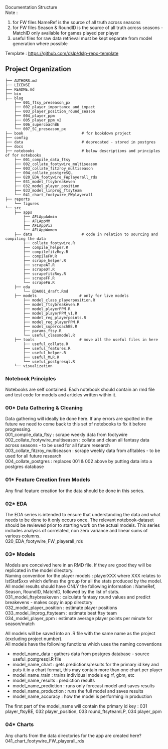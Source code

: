 
Documentation Structure  
Note : 
1. for FW files NameRef is the source of all truth across seasons    
2. for FW files Season & RoundID is the source of all truth across seasons - MatchID only available for games played per player
3. useful files for raw data retrieval must be kept separate from model generation where possible

Template : https://github.com/dslp/dslp-repo-template  

Project Organization
--------------------

    
    ├── AUTHORS.md  
    ├── LICENSE  
    ├── README.md  
    ├── bin  
    ├── blog
        ├── 001_ftsy_preseason_px
        ├── 002_player_importance_and_impact
        ├── 003_player_position_round_season
        ├── 004_player_ppm
        ├── 005_player_ppm_v2
        ├── 006_supercoachBE
        └── 007_SC_preseason_px   
    ├── book                          # for bookdown project        
    ├── config  
    ├── data                          # deprecated - stored in postgres                              
    ├── docs  
    ├── notebooks                     # below descriptions and principles of for notebooks  
        ├── 001_compile_data_ftsy
        ├── 002_collate_footywire_multiseason
        ├── 003_collate_fitzroy_multiseason
        ├── 004_collate_postgreSQL
        ├── 020_EDA_footywire_FWplayerall_rds
        ├── 031_model_ftsybreakeven
        ├── 032_model_player_position
        ├── 033_model_linprog_ftsyteam
        └── 041_chart_footywire_FWplayerall  
    ├── reports  
        └── figures  
    └── src  
        ├── apps  
            ├── AFLAppAdmin
            ├── AFLAppMM
            ├── AFLAppViz
            └── AFLAppWomen
        ├── data                      # code in relation to sourcing and compiling the data  
            ├── collate_footywire.R  
            ├── compile_helper.R  
            ├── compilefitzRoy.R              
            ├── compileFW.R  
            ├── scrape_helper.R  
            ├── scrapeAT.R  
            ├── scrapeDT.R  
            ├── scrapefitzRoy.R  
            ├── scrapeFF.R              
            └── scrapeFW.R          
        ├── eda  
            └── EDA001_draft.Rmd          
        ├── models                   # only for live models  
            ├── model_class_playerposition.R        
            ├── model_ftsybreakeven.R
            ├── model_playerPPM.R
            ├── model_playerPPM_v1.R
            ├── model_reg_playerpoints.R
            ├── model_reg_playerPPM.R
            ├── model_supercoachBE.R
            ├── params_ftsy.R
            └── useful_classmodel.R           
        ├── tools                    # move all the useful files in here
            ├── useful_collate.R
            ├── useful_features.R
            ├── useful_helper.R
            ├── useful_MLR.R
            └── useful_postgresql.R            
        └── visualization    
        
        


### Notebook Principles  
Notebooks are self contained.  Each notebook should contain an rmd file and test code for models and articles written within it.  


### 00* Data Gathering & Cleaning   
Data gathering will ideally be done here.  If any errors are spotted in the future we need to come back to this set of notebooks to fix it before progressing.  
001_compile_data_ftsy : scrape weekly data from footywire  
002_collate_footywire_multiseason : collate and clean all fantasy data across seasons - to be used for all future research  
003_collate_fitzroy_multiseason : scrape weekly data from afltables - to be used for all future research   
004_collate_postgres : replaces 001 & 002 above by putting data into a postgres database
  
  
### 01* Feature Creation from Models   
Any final feature creation for the data should be done in this series.  


### 02* EDA    
The EDA series is intended to ensure that understanding the data and what needs to be done to it only occurs once.  The relevant notebook-dataset should be reviewed prior to starting work on the actual models.  This series includes analysis of correlated, non zero variance and linear sums of various columns.  
020_EDA_footywire_FW_playerall_rds


### 03* Models  
Models are conceived here in an RMD file.  If they are good they will be replicated in the model directory.  
Naming convention for the player models : playerXXX where XXX relates to lstStat$xxx which defines the group for all the stats produced by the model.  
All model results should have ONLY the following information : NameRef, Season, RoundID, MatchID, followed by the list of stats.
031_model_ftsybreakeven : calculate fantasy round values and predict breakevens - makes copy in app directory   
032_model_player_position : estimate player positions  
033_model_linprog_ftsyteam : estimate best ftsy team  
034_model_player_ppm : estimate average player points per minute for season/match

All models will be saved into an .R file with the same name as the project (excluding project number).  
All models have the following functions which uses the naming conventions  
* model_name_data : gathers data from postgres database - source useful_postgresql.R file  
* model_name_chart : gets predictions/results for the primary id key and puts it in a chart format, this may contain more than one chart per player  
* model_name_train : trains individual models eg rf, gbm, etc
* model_name_results : prediction results
* model_name_prediction : runs only forecast model and saves results  
* model_name_production : runs the full model and saves results  
* model_name_accuracy : how the model is performing in production  

The first part of the model_name will contain the primary id key : 031 player_ftsyBE, 032 player_position, 033 round_ftsyteamLP, 034 player_ppm  


### 04* Charts  
Any charts from the data directories for the app are created here?  
041_chart_footywire_FW_playerall_rds  


